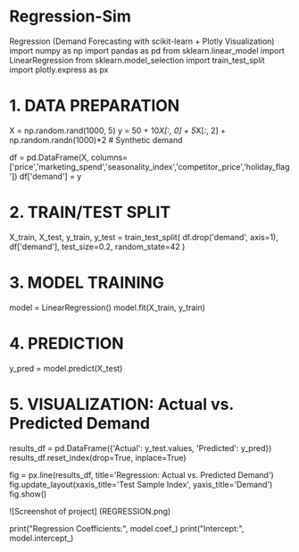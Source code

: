 # Regression-Sim
Regression (Demand Forecasting with scikit-learn + Plotly Visualization)
import numpy as np
import pandas as pd
from sklearn.linear_model import LinearRegression
from sklearn.model_selection import train_test_split
import plotly.express as px

# 1. DATA PREPARATION
X = np.random.rand(1000, 5)
y = 50 + 10*X[:, 0] + 5*X[:, 2] + np.random.randn(1000)*2  # Synthetic demand

df = pd.DataFrame(X, columns=['price','marketing_spend','seasonality_index','competitor_price','holiday_flag'])
df['demand'] = y

# 2. TRAIN/TEST SPLIT
X_train, X_test, y_train, y_test = train_test_split(
    df.drop('demand', axis=1),
    df['demand'],
    test_size=0.2,
    random_state=42
)

# 3. MODEL TRAINING
model = LinearRegression()
model.fit(X_train, y_train)

# 4. PREDICTION
y_pred = model.predict(X_test)

# 5. VISUALIZATION: Actual vs. Predicted Demand
results_df = pd.DataFrame({'Actual': y_test.values, 'Predicted': y_pred})
results_df.reset_index(drop=True, inplace=True)

fig = px.line(results_df, title='Regression: Actual vs. Predicted Demand')
fig.update_layout(xaxis_title='Test Sample Index', yaxis_title='Demand')
fig.show()

![Screenshot of project] (REGRESSION.png)

print("Regression Coefficients:", model.coef_)
print("Intercept:", model.intercept_)
